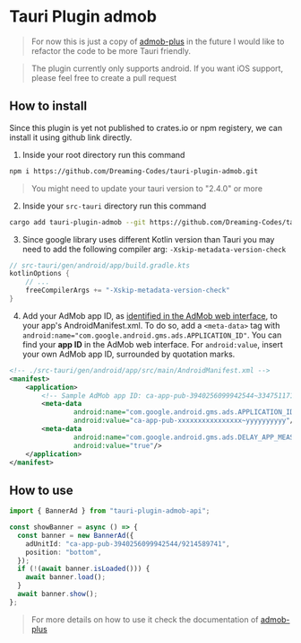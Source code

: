 # Tauri Plugin admob

> For now this is just a copy of [admob-plus](https://github.com/admob-plus/admob-plus) in the future I would like to refactor the code to be more Tauri friendly.

> The plugin currently only supports android. If you want iOS support, please feel free to create a pull request

## How to install

Since this plugin is yet not published to crates.io or npm registery, we can install it using github link directly.

1. Inside your root directory run this command

```bash
npm i https://github.com/Dreaming-Codes/tauri-plugin-admob.git
```

> You might need to update your tauri version to "2.4.0" or more

2. Inside your `src-tauri` directory run this command

```bash
cargo add tauri-plugin-admob --git https://github.com/Dreaming-Codes/tauri-plugin-admob.git
```

3. Since google library uses different Kotlin version than Tauri you may need to add the following compiler
   arg: `-Xskip-metadata-version-check`

```kotlin
// src-tauri/gen/android/app/build.gradle.kts
kotlinOptions {
    // ...
    freeCompilerArgs += "-Xskip-metadata-version-check"
}
```

4. Add your AdMob app ID, as [identified in the AdMob web interface](https://support.google.com/admob/answer/7356431),
   to your app's AndroidManifest.xml.
   To do so, add a `<meta-data>` tag with `android:name="com.google.android.gms.ads.APPLICATION_ID"`. You can find your
   **app ID** in the AdMob web interface. For `android:value`, insert your own AdMob app ID, surrounded by quotation
   marks.

```xml
<!-- ./src-tauri/gen/android/app/src/main/AndroidManifest.xml -->
<manifest>
    <application>
        <!-- Sample AdMob app ID: ca-app-pub-3940256099942544~3347511713 -->
        <meta-data
                android:name="com.google.android.gms.ads.APPLICATION_ID"
                android:value="ca-app-pub-xxxxxxxxxxxxxxxx~yyyyyyyyyy"/>
        <meta-data
                android:name="com.google.android.gms.ads.DELAY_APP_MEASUREMENT_INIT"
                android:value="true"/>
    </application>
</manifest>
```

## How to use

```ts
import { BannerAd } from "tauri-plugin-admob-api";

const showBanner = async () => {
  const banner = new BannerAd({
    adUnitId: "ca-app-pub-3940256099942544/9214589741",
    position: "bottom",
  });
  if (!(await banner.isLoaded())) {
    await banner.load();
  }
  await banner.show();
};
```

> For more details on how to use it check the documentation of [admob-plus](https://github.com/admob-plus/admob-plus)
